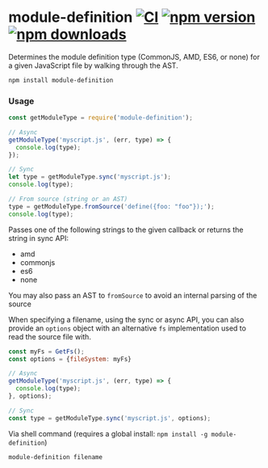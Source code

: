# module-definition [![CI](https://img.shields.io/github/workflow/status/dependents/module-definition/CI/main?label=CI&logo=github)](https://github.com/dependents/module-definition/actions/workflows/ci.yml?query=branch%3Amain) [![npm version](https://img.shields.io/npm/v/module-definition)](https://www.npmjs.com/package/module-definition) [![npm downloads](https://img.shields.io/npm/dm/module-definition)](https://www.npmjs.com/package/module-definition)

Determines the module definition type (CommonJS, AMD, ES6, or none) for a given JavaScript file
by walking through the AST.

```sh
npm install module-definition
```

### Usage

```js
const getModuleType = require('module-definition');

// Async
getModuleType('myscript.js', (err, type) => {
  console.log(type);
});

// Sync
let type = getModuleType.sync('myscript.js');
console.log(type);

// From source (string or an AST)
type = getModuleType.fromSource('define({foo: "foo"});');
console.log(type);
```

Passes one of the following strings to the given callback or returns the string in sync API:

* amd
* commonjs
* es6
* none

You may also pass an AST to `fromSource` to avoid an internal parsing of the source

When specifying a filename, using the sync or async API, you can also provide an `options` object with an alternative `fs` implementation used to read the source file with.

```js
const myFs = GetFs();
const options = {fileSystem: myFs}

// Async
getModuleType('myscript.js', (err, type) => {
  console.log(type);
}, options);

// Sync
const type = getModuleType.sync('myscript.js', options);
```

Via shell command (requires a global install: `npm install -g module-definition`)

```sh
module-definition filename
```
